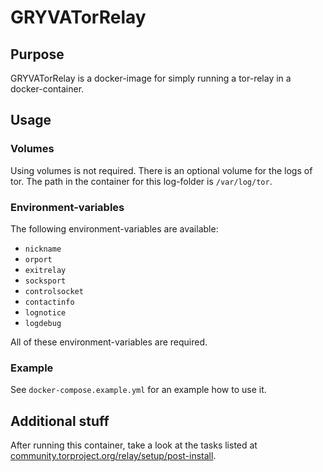 # GRYVATorRelay

## Purpose

GRYVATorRelay is a docker-image for simply running a tor-relay in a docker-container.

## Usage

### Volumes

Using volumes is not required. There is an optional volume for the logs of tor.
The path in the container for this log-folder is `/var/log/tor`.

### Environment-variables

The following environment-variables are available:

 - `nickname`
 - `orport`
 - `exitrelay`
 - `socksport`
 - `controlsocket`
 - `contactinfo`
 - `lognotice`
 - `logdebug`

All of these environment-variables are required.

### Example

See `docker-compose.example.yml` for an example how to use it.

## Additional stuff

After running this container, take a look at the tasks listed at [community.torproject.org/relay/setup/post-install](https://community.torproject.org/relay/setup/post-install).
